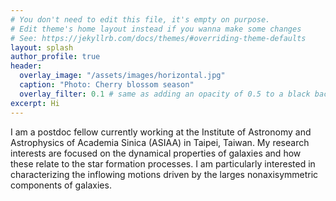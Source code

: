 ```yaml
---
# You don't need to edit this file, it's empty on purpose.
# Edit theme's home layout instead if you wanna make some changes
# See: https://jekyllrb.com/docs/themes/#overriding-theme-defaults
layout: splash
author_profile: true
header:
  overlay_image: "/assets/images/horizontal.jpg"
  caption: "Photo: Cherry blossom season"
  overlay_filter: 0.1 # same as adding an opacity of 0.5 to a black background
excerpt: Hi
---
```



I am a postdoc fellow currently working at the Institute of Astronomy and Astrophysics of Academia Sinica (ASIAA) in Taipei, Taiwan.
My research interests are focused on the dynamical properties of galaxies and how these relate to the
star formation processes. I am particularly interested in characterizing the inflowing motions driven by the larges nonaxisymmetric components
of galaxies.
